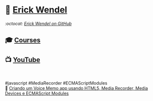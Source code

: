 # :link: [Erick Wendel](https://erickwendel.com.br/)

###### :octocat: [Erick Wendel on GitHub](https://github.com/ErickWendel)  

## :mortar_board: [Courses](https://cursos.erickwendel.com.br/)

## :tv: [YouTube](https://www.youtube.com/ErickWendelTreinamentos)
<br>

#javascript #MediaRecorder #ECMAScriptModules  
:link: [Criando um Voice Memo app usando HTML5, Media Recorder, Media Devices e ECMAScript Modules](./20210226)  
<br>